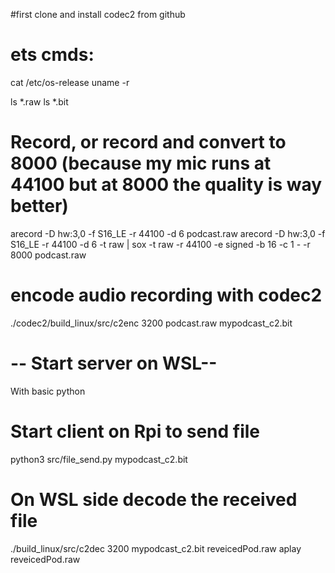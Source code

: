 #first clone and install codec2 from github


# ets cmds:
cat /etc/os-release
uname -r

ls *.raw
ls *.bit

# Record, or record and convert to 8000 (because my mic runs at 44100 but at 8000 the quality is way better)
arecord -D hw:3,0 -f S16_LE -r 44100 -d 6 podcast.raw
arecord -D hw:3,0 -f S16_LE -r 44100 -d 6 -t raw | sox -t raw -r 44100 -e signed -b 16 -c 1 - -r 8000 podcast.raw


# encode audio recording with codec2
./codec2/build_linux/src/c2enc 3200 podcast.raw mypodcast_c2.bit

# -- Start server on WSL--
With basic python

# Start client on Rpi to send file
python3 src/file_send.py mypodcast_c2.bit


# On WSL side decode the received file

./build_linux/src/c2dec 3200 mypodcast_c2.bit reveicedPod.raw
aplay reveicedPod.raw